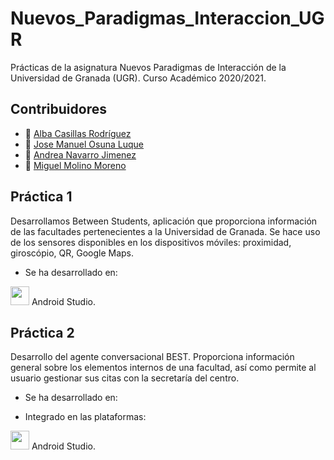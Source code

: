 # Nuevos_Paradigmas_Interaccion_UGR
Prácticas de la asignatura Nuevos Paradigmas de Interacción de la Universidad de Granada (UGR). Curso Académico 2020/2021.

## Contribuidores
+ :bust_in_silhouette: [Alba Casillas Rodríguez](https://github.com/CasillasAlba)
+ :bust_in_silhouette: [Jose Manuel Osuna Luque](https://github.com/JosuZx13)
+ :bust_in_silhouette: [Andrea Navarro Jimenez](https://github.com/andreanaji007)
+ :bust_in_silhouette: [Miguel Molino Moreno](https://github.com/Miguel-mm)

## Práctica 1
Desarrollamos Between Students, aplicación que proporciona información de las facultades pertenecientes a la Universidad de Granada. Se hace uso de los sensores disponibles en los dispositivos móviles: proximidad, giroscópio, QR, Google Maps.

- Se ha desarrollado en: 

<img height="30" src="https://user-images.githubusercontent.com/47610906/102832526-f2388580-43ee-11eb-91fc-8f03cc372447.png"> Android Studio.


## Práctica 2
Desarrollo del agente conversacional BEST. Proporciona información general sobre los elementos internos de una facultad, así como permite al usuario gestionar sus citas con la secretaría del centro.

- Se ha desarrollado en:


- Integrado en las plataformas:

<img height="30" src="https://user-images.githubusercontent.com/47610906/102832526-f2388580-43ee-11eb-91fc-8f03cc372447.png"> Android Studio.
